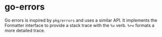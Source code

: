 # go-errors

Go errors is inspired by `pkg/errors` and uses a similar API. It implements the Formatter interface to provide a stack trace with the `%v` verb. `%+v` formats a more detailed trace.
